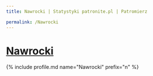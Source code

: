 ```yaml
---
title: Nawrocki | Statystyki patronite.pl | Patromierz

permalink: /Nawrocki
---
```


# [Nawrocki](https://patronite.pl/Nawrocki)

{% include profile.md name="Nawrocki" prefix="n" %}
